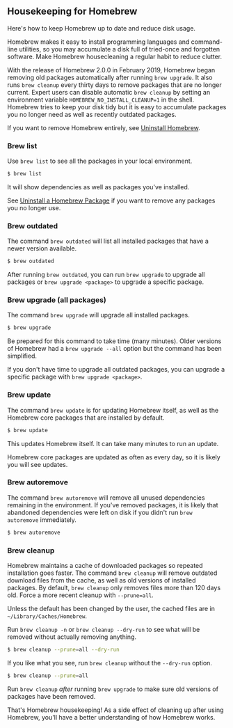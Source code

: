 ## Housekeeping for Homebrew

Here's how to keep Homebrew up to date and reduce disk usage.

Homebrew makes it easy to install programming languages and command-line utilities, so you may accumulate a disk full of tried-once and forgotten software. Make Homebrew housecleaning a regular habit to reduce clutter.

With the release of Homebrew 2.0.0 in February 2019, Homebrew began removing old packages automatically after running `brew upgrade`. It also runs `brew cleanup` every thirty days to remove packages that are no longer current. Expert users can disable automatic `brew cleanup` by setting an environment variable `HOMEBREW_NO_INSTALL_CLEANUP=1` in the shell. Homebrew tries to keep your disk tidy but it is easy to accumulate packages you no longer need as well as recently outdated packages.

If you want to remove Homebrew entirely, see [Uninstall Homebrew](/homebrew/5.html).

### Brew list

Use `brew list` to see all the packages in your local environment.

```bash
$ brew list
```

It will show dependencies as well as packages you've installed.

See [Uninstall a Homebrew Package](/homebrew/6.html) if you want to remove any packages you no longer use.

### Brew outdated

The command `brew outdated` will list all installed packages that have a newer version available.
```bash
$ brew outdated
```

After running `brew outdated`, you can run `brew upgrade` to upgrade all packages or `brew upgrade <package>` to upgrade a specific package.

### Brew upgrade (all packages)

The command `brew upgrade` will upgrade all installed packages.

```bash
$ brew upgrade
```

Be prepared for this command to take time (many minutes). Older versions of Homebrew had a `brew upgrade --all` option but the command has been simplified.

If you don't have time to upgrade all outdated packages, you can upgrade a specific package with `brew upgrade <package>`.

### Brew update

The command `brew update` is for updating Homebrew itself, as well as the Homebrew core packages that are installed by default.

```bash
$ brew update
```

This updates Homebrew itself. It can take many minutes to run an update.

Homebrew core packages are updated as often as every day, so it is likely you will see updates.

### Brew autoremove

The command `brew autoremove` will remove all unused dependencies remaining in the environment. If you've removed packages, it is likely that abandoned dependencies were left on disk if you didn't run `brew autoremove` immediately.

```bash
$ brew autoremove
```

### Brew cleanup

Homebrew maintains a cache of downloaded packages so repeated installation goes faster. The command `brew cleanup` will remove outdated download files from the cache, as well as old versions of installed packages. By default, `brew cleanup` only removes files more than 120 days old. Force a more recent cleanup with `--prune=all`.

Unless the default has been changed by the user, the cached files are in `~/Library/Caches/Homebrew`.

Run `brew cleanup -n` or `brew cleanup --dry-run` to see what will be removed without actually removing anything.

```bash
$ brew cleanup --prune=all --dry-run
```

If you like what you see, run `brew cleanup` without the `--dry-run` option.

```bash
$ brew cleanup --prune=all
```

Run `brew cleanup` _after_ running  `brew upgrade` to make sure old versions of packages have been removed.

That's Homebrew housekeeping! As a side effect of cleaning up after using Homebrew, you'll have a better understanding of how Homebrew works.
